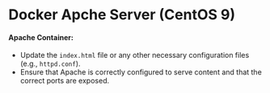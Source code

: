 # Docker Apche Server (CentOS 9)

#### Apache Container:
- Update the `index.html` file or any other necessary configuration files (e.g., `httpd.conf`).
- Ensure that Apache is correctly configured to serve content and that the correct ports are exposed. 